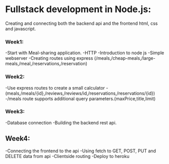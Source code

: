 # Fullstack development in Node.js:
Creating and connecting both the backend api and the frontend html, css and javascript.

### Week1:
 -Start with Meal-sharing application.
 -HTTP
 -Introduction to node js
 -Simple webserver
 -Creating routes using express (/meals,/cheap-meals,/large-meals,/meal,/reservations,/reservation)

### Week2:
 -Use express routes to create a small calculator
 -(meals,/meals/{id},/reviews,/reviews/id,/reservations,/reservations/{id})
 -/meals route supports additional query parameters.(maxPrice,title,limit)

### Week3:
 -Database connection
 -Building the backend rest api.

## Week4:
 -Connecting the frontend to the api
 -Using fetch to GET, POST, PUT and DELETE data from api
 -Clientside routing
 -Deploy to heroku
